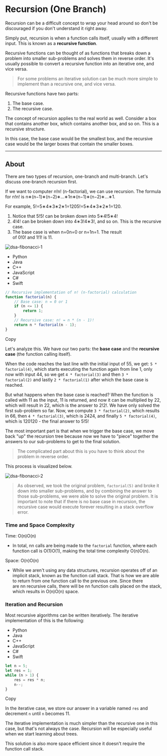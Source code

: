 # Recursion (One Branch)

Recursion can be a difficult concept to wrap your head around so don't be discouraged if you don't understand it right away.

Simply put, recursion is when a function calls itself, usually with a different input. This is known as a **recursive function**.

Recursive functions can be thought of as functions that breaks down a problem into smaller sub-problems and solves them in reverse order. It's usually possible to convert a recursive function into an iterative one, and vice versa.

> For some problems an iterative solution can be much more simple to implement than a recursive one, and vice versa.

Recursive functions have two parts:

1. The base case.
2. The recursive case.

The concept of recursion applies to the real world as well. Consider a box that contains another box, which contains another box, and so on. This is a recursive structure.

In this case, the base case would be the smallest box, and the recursive case would be the larger boxes that contain the smaller boxes.

---

## About

There are two types of recursion, one-branch and multi-branch. Let's discuss one-branch recursion first.

If we want to computer n!n! (n-factorial), we can use recursion. The formula for n!n! is n∗(n−1)∗(n−2)∗...∗1n∗(n−1)∗(n−2)∗...∗1.

For example, 5!=5∗4∗3∗2∗1=1205!=5∗4∗3∗2∗1=120.

1. Notice that 5!5! can be broken down into 5∗4!5∗4!
2. 4!4! can be broken down into 4∗3!4∗3!, and so on. This is the recursive case.
3. The base case is when n=0n=0 or n=1n=1. The result of 0!0! and 1!1! is 11.

![dsa-fibonacci-1](https://imagedelivery.net/CLfkmk9Wzy8_9HRyug4EVA/23de5b6b-0f60-4247-1361-6f080e7fa300/sharpen=1)

- Python
- Java
- C++
- JavaScript
- C#
- Swift

```javascript
// Recursive implementation of n! (n-factorial) calculation
function factorial(n) {
    // Base case: n = 0 or 1
    if (n <= 1) {
        return 1;
    }
    // Recursive case: n! = n * (n - 1)!
    return n * factorial(n - 1);
}
```

Copy

Let's analyze this. We have our two parts: the **base case** and the **recursive case** (the function calling itself).

When the code reaches the last line with the initial input of 55, we get: `5 * factorial(4)`, which starts executing the function again from line 1, only now with input 44, so we get `4 * factorial(3)` and then `3 * factorial(2)` and lastly `2 * factorial(1)` after which the base case is reached.

But what happens when the base case is reached? When the function is called with 11 as the input, 11 is returned, and now it can be multiplied by 22, which will result in 22, which is the answer to 2!2!. We have only solved the first sub-problem so far. Now, we compute `3 * factorial(2)`, which results in 66, then `4 * factorial(3)`, which is 2424, and finally `5 * factorial(4)`, which is 120120 - the final answer to 5!5!

The most important part is that when we trigger the base case, we move back "up" the recursion tree because now we have to "piece" together the answers to our sub-problems to get to the final solution.

> The complicated part about this is you have to think about the problem in reverse order.

This process is visualized below.

![dsa-fibonacci-2](https://imagedelivery.net/CLfkmk9Wzy8_9HRyug4EVA/19ee0f47-8613-4577-858c-2bb174467000/sharpen=1)

> As observed, we took the original problem, `factorial(5)` and broke it down into smaller sub-problems, and by combining the answer to those sub-problems, we were able to solve the original problem. It is important to note that if there is no base case in recursion, the recursive case would execute forever resulting in a stack overflow error.

### Time and Space Complexity

Time: O(n)O(n)

- In total, nn calls are being made to the `factorial` function, where each function call is O(1)O(1), making the total time complexity O(n)O(n).

Space: O(n)O(n)

- While we aren't using any data structures, recursion operates off of an implicit stack, known as the function call stack. That is how we are able to return from one function call to the previous one. Since there are nn recursive calls, there will be nn function calls placed on the stack, which results in O(n)O(n) space.

### Iteration and Recursion

Most recursive algorithms can be written iteratively. The iterative implementation of this is the following:

- Python
- Java
- C++
- JavaScript
- C#
- Swift

```javascript
let n = 5;
let res = 1;
while (n > 1) {
    res = res * n;
    n--;
}
```

Copy

In the iterative case, we store our answer in a variable named `res` and decrement `n` until `n` becomes 11.

The iterative implementation is much simpler than the recursive one in this case, but that's not always the case. Recursion will be especially useful when we start learning about trees.

This solution is also more space efficient since it doesn't require the function call stack.